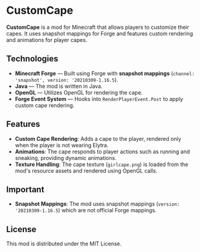# CustomCape

**CustomCape** is a mod for Minecraft that allows players to customize their capes. It uses snapshot mappings for Forge and features custom rendering and animations for player capes.

## Technologies

- **Minecraft Forge** — Built using Forge with **snapshot mappings** (`channel: 'snapshot', version: '20210309-1.16.5`).
- **Java** — The mod is written in Java.
- **OpenGL** — Utilizes OpenGL for rendering the cape.
- **Forge Event System** — Hooks into `RenderPlayerEvent.Post` to apply custom cape rendering.

## Features

- **Custom Cape Rendering**: Adds a cape to the player, rendered only when the player is not wearing Elytra.
- **Animations**: The cape responds to player actions such as running and sneaking, providing dynamic animations.
- **Texture Handling**: The cape texture (`girlcape.png`) is loaded from the mod's resource assets and rendered using OpenGL calls.

## Important

- **Snapshot Mappings**: The mod uses snapshot mappings (`version: '20210309-1.16.5`) which are not official Forge mappings.

## License

This mod is distributed under the MIT License.

